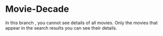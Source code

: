 # Movie-Decade
In this branch , you cannot see details of all movies.
Only the movies that appear in the search results you can see their details.
